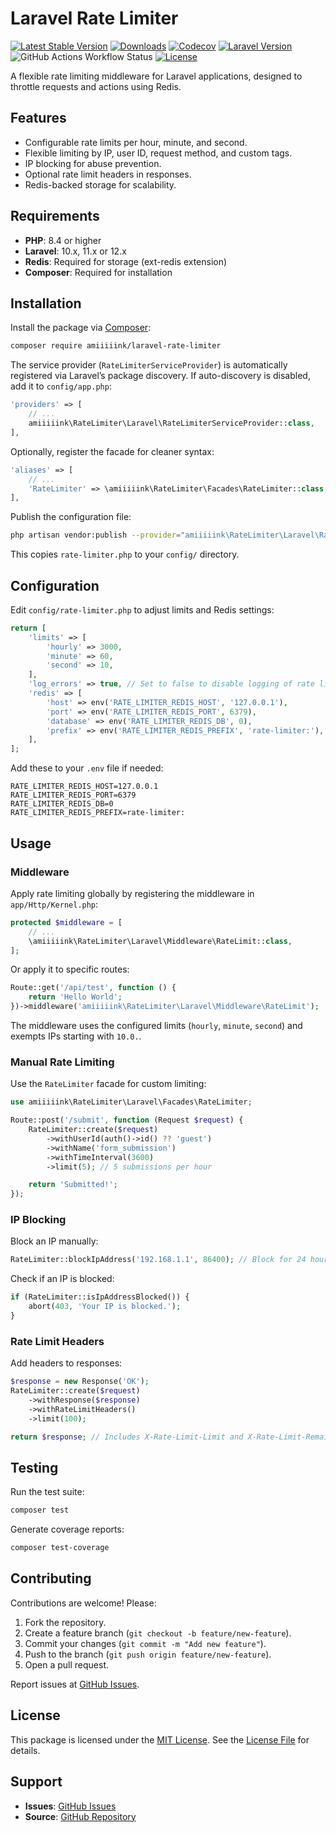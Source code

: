 # Laravel Rate Limiter

[![Latest Stable Version](https://img.shields.io/packagist/v/amiiiiink/laravel-rate-limiter.svg?style=flat-square&logo=composer)](https://packagist.org/packages/amiiiiink/laravel-rate-limiter)
[![Downloads](https://img.shields.io/packagist/dt/amiiiiink/laravel-rate-limiter.svg?style=flat-square&logo=composer)](https://packagist.org/packages/amiiiiink/laravel-rate-limiter)
[![Codecov](https://img.shields.io/codecov/c/github/amiiiiink/laravel-rate-limiter?style=flat-square)](https://codecov.io/github/amiiiiink/laravel-rate-limiter)
[![Laravel Version](https://img.shields.io/badge/Laravel-12.x-orange.svg?style=flat-square)](https://laravel.com/docs/12.x)
![GitHub Actions Workflow Status](https://img.shields.io/github/actions/workflow/status/amiiiiink/laravel-rate-limiter/ci.yml?style=flat-square)
[![License](https://img.shields.io/packagist/l/amiiiiink/laravel-rate-limiter.svg?style=flat-square)](https://github.com/amiiiiink/laravel-rate-limiter/blob/master/LICENSE)

A flexible rate limiting middleware for Laravel applications, designed to throttle requests and actions using Redis.

## Features
- Configurable rate limits per hour, minute, and second.
- Flexible limiting by IP, user ID, request method, and custom tags.
- IP blocking for abuse prevention.
- Optional rate limit headers in responses.
- Redis-backed storage for scalability.

## Requirements
- **PHP**: 8.4 or higher
- **Laravel**: 10.x, 11.x or 12.x
- **Redis**: Required for storage (ext-redis extension)
- **Composer**: Required for installation

## Installation
Install the package via [Composer](https://getcomposer.org/):

```bash
composer require amiiiiink/laravel-rate-limiter
```

The service provider (`RateLimiterServiceProvider`) is automatically registered via Laravel’s package discovery. If auto-discovery is disabled, add it to `config/app.php`:

```php
'providers' => [
    // ...
    amiiiiink\RateLimiter\Laravel\RateLimiterServiceProvider::class,
],
```

Optionally, register the facade for cleaner syntax:

```php
'aliases' => [
    // ...
    'RateLimiter' => \amiiiiink\RateLimiter\Facades\RateLimiter::class,
],
```

Publish the configuration file:

```bash
php artisan vendor:publish --provider="amiiiiink\RateLimiter\Laravel\RateLimiterServiceProvider" --tag="config"
```

This copies `rate-limiter.php` to your `config/` directory.

## Configuration
Edit `config/rate-limiter.php` to adjust limits and Redis settings:

```php
return [
    'limits' => [
        'hourly' => 3000,
        'minute' => 60,
        'second' => 10,
    ],
    'log_errors' => true, // Set to false to disable logging of rate limit violations
    'redis' => [
        'host' => env('RATE_LIMITER_REDIS_HOST', '127.0.0.1'),
        'port' => env('RATE_LIMITER_REDIS_PORT', 6379),
        'database' => env('RATE_LIMITER_REDIS_DB', 0),
        'prefix' => env('RATE_LIMITER_REDIS_PREFIX', 'rate-limiter:'),
    ],
];

```

Add these to your `.env` file if needed:

```
RATE_LIMITER_REDIS_HOST=127.0.0.1
RATE_LIMITER_REDIS_PORT=6379
RATE_LIMITER_REDIS_DB=0
RATE_LIMITER_REDIS_PREFIX=rate-limiter:
```

## Usage

### Middleware
Apply rate limiting globally by registering the middleware in `app/Http/Kernel.php`:

```php
protected $middleware = [
    // ...
    \amiiiiink\RateLimiter\Laravel\Middleware\RateLimit::class,
];
```

Or apply it to specific routes:

```php
Route::get('/api/test', function () {
    return 'Hello World';
})->middleware('amiiiiink\RateLimiter\Laravel\Middleware\RateLimit');
```

The middleware uses the configured limits (`hourly`, `minute`, `second`) and exempts IPs starting with `10.0.`.

### Manual Rate Limiting
Use the `RateLimiter` facade for custom limiting:

```php
use amiiiiink\RateLimiter\Laravel\Facades\RateLimiter;

Route::post('/submit', function (Request $request) {
    RateLimiter::create($request)
        ->withUserId(auth()->id() ?? 'guest')
        ->withName('form_submission')
        ->withTimeInterval(3600)
        ->limit(5); // 5 submissions per hour

    return 'Submitted!';
});
```

### IP Blocking
Block an IP manually:

```php
RateLimiter::blockIpAddress('192.168.1.1', 86400); // Block for 24 hours
```

Check if an IP is blocked:

```php
if (RateLimiter::isIpAddressBlocked()) {
    abort(403, 'Your IP is blocked.');
}
```

### Rate Limit Headers
Add headers to responses:

```php
$response = new Response('OK');
RateLimiter::create($request)
    ->withResponse($response)
    ->withRateLimitHeaders()
    ->limit(100);

return $response; // Includes X-Rate-Limit-Limit and X-Rate-Limit-Remaining
```

## Testing
Run the test suite:

```bash
composer test
```

Generate coverage reports:

```bash
composer test-coverage
```

## Contributing
Contributions are welcome! Please:
1. Fork the repository.
2. Create a feature branch (`git checkout -b feature/new-feature`).
3. Commit your changes (`git commit -m "Add new feature"`).
4. Push to the branch (`git push origin feature/new-feature`).
5. Open a pull request.

Report issues at [GitHub Issues](https://github.com/amiiiiink/laravel-rate-limiter/issues).

## License
This package is licensed under the [MIT License](LICENSE). See the [License File](LICENSE) for details.

## Support
- **Issues**: [GitHub Issues](https://github.com/amiiiiink/laravel-rate-limiter/issues)
- **Source**: [GitHub Repository](https://github.com/amiiiiink/laravel-rate-limiter)
